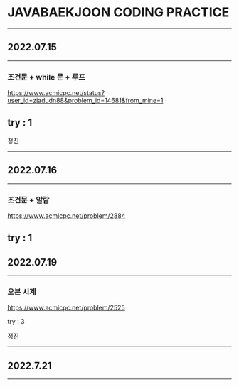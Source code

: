 # JAVABAEKJOON CODING PRACTICE
---
## 2022.07.15
---
### 조건문 + while 문 + 루프

https://www.acmicpc.net/status?user_id=zjadudn88&problem_id=14681&from_mine=1

try : 1
---

정진

---
## 2022.07.16
---
### 조건문 + 알람

https://www.acmicpc.net/problem/2884


try : 1
---

## 2022.07.19
---
### 오븐 시계

https://www.acmicpc.net/problem/2525

try : 3

정진

---

## 2022.7.21
---
###


